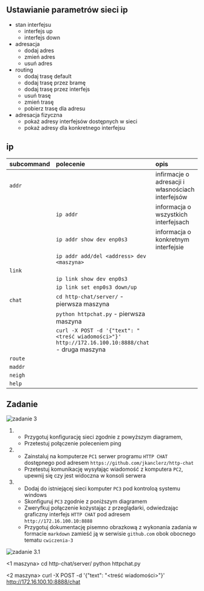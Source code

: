 Ustawianie parametrów sieci ip
------------------------------

* stan interfejsu
    * interfejs up
    * interfejs down
* adresacja
    * dodaj adres
    * zmień adres
    * usuń adres
* routing
    * dodaj trasę default
    * dodaj trasę przez bramę
    * dodaj trasę przez interfejs
    * usuń trasę
    * zmień trasę
    * pobierz trasę dla adresu
* adresacja fizyczna
    * pokaż adresy interfejsów dostępnych w sieci
    * pokaż adresy dla konkretnego interfejsu
     


ip 
-------------------------
| subcommand    |  polecenie   | opis  |
| ------------- |:-------------| :---------------| 
|   ``addr``    |                                | infirmacje o adresacji i własnościach interfejsów |
|               |   ``ip addr``                  | informacja o wszystkich interfejsach              |
|               |   ``ip addr show dev enp0s3``  | informacja o konkretnym interfejsie               |
|               |    ``ip addr add/del <address> dev <maszyna>``
|   ``link``    |                                |                                                   |
|               |    ``ip link show dev enp0s3`` |                                                   |
|               |    ``ip link set enp0s3 down/up``|                                                 |
|   ``chat``    |    ``cd http-chat/server/`` - pierwsza maszyna |                                                    |
|               |    ``python httpchat.py`` - pierwsza maszyna   |                                                    |
|               |    ``curl -X POST -d '{"text": "<treść wiadomości>"}' http://172.16.100.10:8888/chat`` - druga maszyna||
|   ``route``   |  | |
|   ``maddr``   |  | |
|   ``neigh``   |  | |
|   ``help``    |  | |

Zadanie
------------

![zadanie 3](cwiczenia3.svg)

1.
   * Przygotuj konfigurację sieci zgodnie z powyższym diagramem, 
   * Przetestuj połączenie poleceniem ping
2.
   * Zainstaluj na komputerze ``PC1`` serwer programu ``HTTP CHAT`` dostępnego pod adresem ``https://github.com/jkanclerz/http-chat``
   * Przetestuj komunikację wysyłając wiadomość z komputera ``PC2``, upewnij się czy jest widoczna w konsoli serwera
3.
   * Dodaj do istniejącej sieci komputer ``PC3`` pod kontroloą systemu windows
   * Skonfiguruj ``PC3`` zgodnie z poniższym diagramem
   * Zweryfkuj połączenie kożystając z przeglądarki, odwiedzając graficzny interfejs ``HTTP CHAT`` pod adresem ``http://172.16.100.10:8888``
   * Przygotuj dokumentację pisemno obrazkową z wykonania zadania w formacie ``markdown`` zamieść ją w serwisie ``github.com`` obok obocnego tematu ``cwiczenia-3``

![zadanie 3.1](cwiczenia3.1.svg) 


<1 maszyna>
cd http-chat/server/
python httpchat.py

<2 maszyna>
curl -X POST -d '{"text": "<treść wiadomości>"}' http://172.16.100.10:8888/chat
